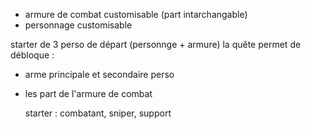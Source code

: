 
- armure de combat customisable (part intarchangable)
- personnage customisable

starter de 3 perso de départ (personnge + armure)
la quête permet de débloque :
- arme principale et secondaire perso
- les part de l'armure de combat

	starter : combatant, sniper, support